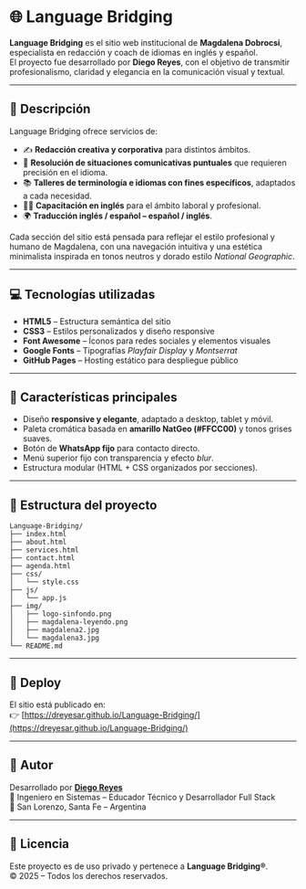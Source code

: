 # 🌐 Language Bridging

**Language Bridging** es el sitio web institucional de **Magdalena Dobrocsi**, especialista en redacción y coach de idiomas en inglés y español.  
El proyecto fue desarrollado por **Diego Reyes**, con el objetivo de transmitir profesionalismo, claridad y elegancia en la comunicación visual y textual.

---

## 🧭 **Descripción**

Language Bridging ofrece servicios de:

- ✍️ **Redacción creativa y corporativa** para distintos ámbitos.  
- 💬 **Resolución de situaciones comunicativas puntuales** que requieren precisión en el idioma.  
- 📚 **Talleres de terminología e idiomas con fines específicos**, adaptados a cada necesidad.  
- 🧑‍💼 **Capacitación en inglés** para el ámbito laboral y profesional.  
- 🌍 **Traducción inglés / español – español / inglés**.

Cada sección del sitio está pensada para reflejar el estilo profesional y humano de Magdalena, con una navegación intuitiva y una estética minimalista inspirada en tonos neutros y dorado estilo *National Geographic*.

---

## 💻 **Tecnologías utilizadas**

- **HTML5** – Estructura semántica del sitio  
- **CSS3** – Estilos personalizados y diseño responsive  
- **Font Awesome** – Íconos para redes sociales y elementos visuales  
- **Google Fonts** – Tipografías *Playfair Display* y *Montserrat*  
- **GitHub Pages** – Hosting estático para despliegue público

---

## 🎨 **Características principales**

- Diseño **responsive y elegante**, adaptado a desktop, tablet y móvil.  
- Paleta cromática basada en **amarillo NatGeo (#FFCC00)** y tonos grises suaves.  
- Botón de **WhatsApp fijo** para contacto directo.  
- Menú superior fijo con transparencia y efecto *blur*.  
- Estructura modular (HTML + CSS organizados por secciones).

---

## 📂 **Estructura del proyecto**

```
Language-Bridging/
├── index.html
├── about.html
├── services.html
├── contact.html
├── agenda.html
├── css/
│   └── style.css
├── js/
│   └── app.js
├── img/
│   ├── logo-sinfondo.png
│   ├── magdalena-leyendo.png
│   ├── magdalena2.jpg
│   └── magdalena3.jpg
└── README.md
```

---

## 🚀 **Deploy**

El sitio está publicado en:  
👉 [https://dreyesar.github.io/Language-Bridging/](https://dreyesar.github.io/Language-Bridging/)

---

## 👤 **Autor**

Desarrollado por **[Diego Reyes](https://github.com/dreyesar)**  
💼 Ingeniero en Sistemas – Educador Técnico y Desarrollador Full Stack  
📍 San Lorenzo, Santa Fe – Argentina

---

## 📝 **Licencia**

Este proyecto es de uso privado y pertenece a **Language Bridging®**.  
© 2025 – Todos los derechos reservados.
